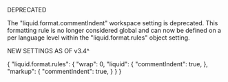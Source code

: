DEPRECATED

The "liquid.format.commentIndent" workspace setting is deprecated. This formatting rule is no longer considered global and can now be defined on a per language level within the "liquid.format.rules" object setting.

NEW SETTINGS AS OF v3.4^

{
  "liquid.format.rules": {
    "wrap": 0,
    "liquid": {
      "commentIndent": true,
    },
    "markup": {
      "commentIndent": true,
    }
  }
}

